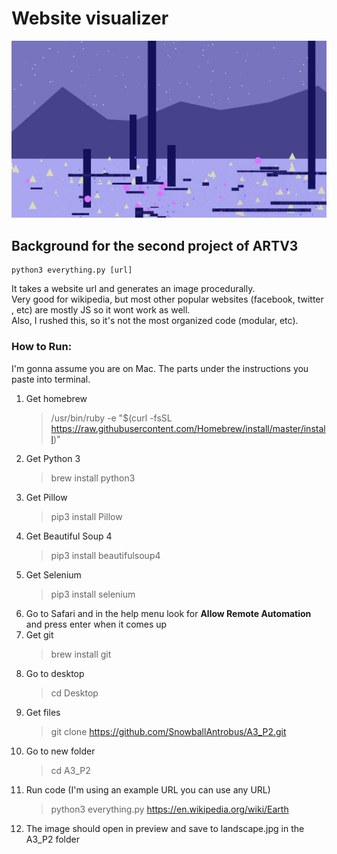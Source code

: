 # Website visualizer
![wikipedialandscape](https://raw.githubusercontent.com/SnowballAntrobus/A3_P2/master/landscape.jpg)
## Background for the second project of ARTV3
    python3 everything.py [url]
It takes a website url and generates an image procedurally.<br>
Very good for wikipedia, but most other popular websites (facebook, twitter , etc) are mostly JS so it wont work as well.<br>
Also, I rushed this, so it's not the most organized code (modular, etc).

### How to Run:
I'm gonna assume you are on Mac. The parts under the instructions you paste into terminal.<br>
1. Get homebrew
    > /usr/bin/ruby -e "$(curl -fsSL https://raw.githubusercontent.com/Homebrew/install/master/install)"
2. Get Python 3
    > brew install python3
3. Get Pillow
    > pip3 install Pillow
4. Get Beautiful Soup 4
    > pip3 install beautifulsoup4
5. Get Selenium
    > pip3 install selenium
6. Go to Safari and in the help menu look for **Allow Remote Automation** and press enter when it comes up
7. Get git
    > brew install git
8. Go to desktop
    > cd Desktop
9. Get files
    > git clone https://github.com/SnowballAntrobus/A3_P2.git
10. Go to new folder
    > cd A3_P2
11. Run code (I'm using an example URL you can use any URL)
    > python3 everything.py https://en.wikipedia.org/wiki/Earth
12. The image should open in preview and save to landscape.jpg in the A3_P2 folder
